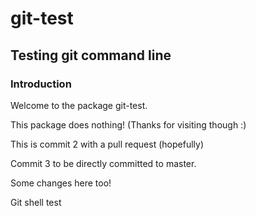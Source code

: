 # git-test
## Testing git command line
### Introduction
Welcome to the package git-test.

This package does nothing!
(Thanks for visiting though :)

This is commit 2 with a pull request (hopefully)

Commit 3 to be directly committed to master.

Some changes here too!

Git shell test
